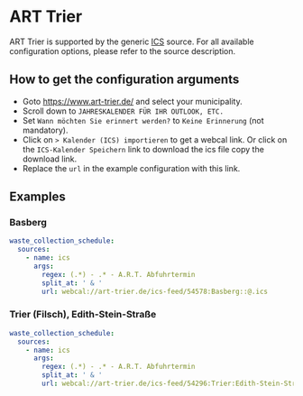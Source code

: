 # ART Trier

ART Trier is supported by the generic [ICS](/doc/source/ics.md) source. For all available configuration options, please refer to the source description.


## How to get the configuration arguments

- Goto <https://www.art-trier.de/> and select your municipality.  
- Scroll down to `JAHRESKALENDER FÜR IHR OUTLOOK, ETC.`  
- Set `Wann möchten Sie erinnert werden?` to `Keine Erinnerung` (not mandatory).
- Click on `> Kalender (ICS) importieren` to get a webcal link. Or click on the `ICS-Kalender Speichern` link to download the ics file copy the download link.
- Replace the `url` in the example configuration with this link.

## Examples

### Basberg

```yaml
waste_collection_schedule:
  sources:
    - name: ics
      args:
        regex: (.*) - .* - A.R.T. Abfuhrtermin
        split_at: ' & '
        url: webcal://art-trier.de/ics-feed/54578:Basberg::@.ics
```
### Trier (Filsch), Edith-Stein-Straße

```yaml
waste_collection_schedule:
  sources:
    - name: ics
      args:
        regex: (.*) - .* - A.R.T. Abfuhrtermin
        split_at: ' & '
        url: webcal://art-trier.de/ics-feed/54296:Trier:Edith-Stein-Stra%C3%9Fe:Filsch@.ics
```
